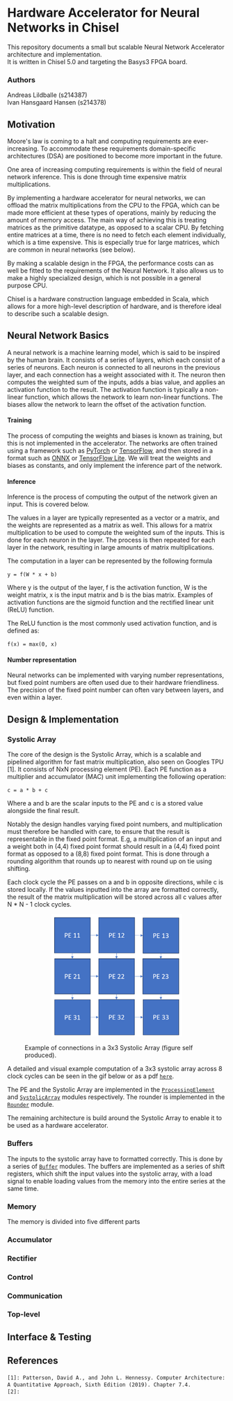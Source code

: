 Hardware Accelerator for Neural Networks in Chisel
=======================
This repository documents a small but scalable Neural Network Accelerator architecture and implementation.\
It is written in Chisel 5.0 and targeting the Basys3 FPGA board.

### Authors

Andreas Lildballe (s214387) \
Ivan Hansgaard Hansen (s214378)

## Motivation

<!---
Rewrite
-->
Moore's law is coming to a halt and computing requirements are ever-increasing.
To accommodate these requirements domain-specific architectures (DSA) are positioned to become more important in the
future.

One area of increasing computing requirements is within the field of neural network inference.
This is done through time expensive matrix multiplications.

By implementing a hardware accelerator for neural networks, we can offload the matrix multiplications from the CPU to
the FPGA, which can be made more efficient at these types of operations, mainly by reducing the amount of memory access.
The main way of achieving this is treating matrices as the primitive datatype, as opposed to a scalar CPU.
By fetching entire matrices at a time, there is no need to fetch each element individually, which is a time expensive.
This is especially true for large matrices, which are common in neural networks (see below).

By making a scalable design in the FPGA, the performance costs can as well be fitted to the requirements of the Neural
Network. It also allows us to make a highly specialized design, which is not possible in a general purpose CPU.

Chisel is a hardware construction language embedded in Scala, which allows for a more high-level description of
hardware, and is therefore ideal to describe such a scalable design.

## Neural Network Basics

A neural network is a machine learning model, which is said to be inspired by the human brain.
It consists of a series of layers, which each consist of a series of neurons.
Each neuron is connected to all neurons in the previous layer, and each connection has a weight associated with it.
The neuron then computes the weighted sum of the inputs, adds a bias value, and applies an activation function to the
result.
The activation function is typically a non-linear function, which allows the network to learn non-linear functions.
The biases allow the network to learn the offset of the activation function.

#### Training

The process of computing the weights and biases is known as training, but this is not implemented in the
accelerator. The networks are often trained using a framework such as [PyTorch](https://pytorch.org/)
or [TensorFlow](https://www.tensorflow.org/),
and then stored in a format such as [ONNX](https://github.com/onnx/onnx)
or [TensorFlow Lite](https://www.tensorflow.org/lite).
We will treat the weights and biases as constants, and only implement the inference part of the network.

#### Inference

Inference is the process of computing the output of the network given an input. This is covered below.

The values in a layer are typically represented as a vector or a matrix,
and the weights are represented as a matrix as well.
This allows for a matrix multiplication to be used to compute the weighted sum of the inputs.
This is done for each neuron in the layer.
The process is then repeated for each layer in the network, resulting in large amounts of matrix multiplications.

The computation in a layer can be represented by the following formula

```
y = f(W * x + b)
```

Where y is the output of the layer, f is the activation function,
W is the weight matrix, x is the input matrix and b is the bias matrix.
Examples of activation functions are the sigmoid function and the rectified linear unit (ReLU) function.

The ReLU function is the most commonly used activation function, and
is defined as:

```
f(x) = max(0, x)
```

#### Number representation

Neural networks can be implemented with varying number representations, but fixed point numbers are often used due to
their hardware friendliness.
The precision of the fixed point number can often
vary between layers, and even within a layer.

## Design & Implementation

### Systolic Array

The core of the design is the Systolic Array, which is a scalable and pipelined algorithm for fast matrix
multiplication,
also seen on Googles TPU [1].
It consists of NxN processing element (PE).
Each PE function as a multiplier and accumulator (MAC) unit implementing the following operation:

```
c = a * b + c
```

Where a and b are the scalar inputs to the PE and c is a stored value alongside the final result.

Notably the design handles varying fixed point numbers, and multiplication must therefore be handled with care,
to ensure that the result is representable in the fixed point format. E.g, a multiplication of an
input and a weight both in (4,4) fixed point format should result in a (4,4) fixed point format as opposed to a
(8,8) fixed point format.
This is done through a rounding algorithm that rounds up to nearest with round up on tie using shifting.

Each clock cycle the PE passes on a and b in opposite directions, while c is stored locally.
If the values inputted into the array are formatted correctly, the result of the matrix multiplication
will be stored across all c values after N * N - 1 clock cycles.


<figure>
    <p align = "center">
        <img src="docs/figures/systolic_array.png" alt="3x3 Systolic Array" width="300" />
        <figcaption>
            Example of connections in a 3x3 Systolic Array (figure self produced).
        </figcaption>
    </p>
</figure>

A detailed and visual example computation of a 3x3 systolic array across 8 clock cycles can be seen in the gif below
or as a pdf [`here`](docs/systolic_array_example.pdf).

<!---
Remove comment in final version
<figure>
    <p align = "center">
        <img src="docs/figures/systolic_example.gif" alt="3x3 Systolic Array" width="800" />
        <figcaption>
            Example of an integer computation in a 3x3 Systolic Array (gif self produced).
        </figcaption>
    </p>
</figure>
-->

The PE and the Systolic Array are implemented in the
[`ProcessingElement`](src/main/scala/systolic_array/ProcessingElement.scala)
and
[`SystolicArray`](src/main/scala/systolic_array/SystolicArray.scala)
modules respectively. The rounder is implemented in the
[`Rounder`](src/main/scala/systolic_array/Rounder.scala) module.

The remaining architecture is build around the Systolic Array to enable it to be used as a hardware accelerator.

### Buffers

The inputs to the systolic array have to formatted correctly. This is done by a series of
[`Buffer`](src/main/scala/Buffer.scala) modules.
The buffers are implemented as a series of shift registers, which shift the input values into the systolic array,
with a load signal to enable loading values from the memory into the entire series at the same time.

### Memory

The memory is divided into five different parts

### Accumulator

### Rectifier

### Control

### Communication

### Top-level

## Interface & Testing

## References

    [1]: Patterson, David A., and John L. Hennessy. Computer Architecture: A Quantitative Approach, Sixth Edition (2019). Chapter 7.4. 
    [2]: 